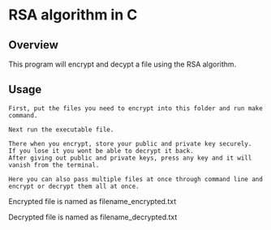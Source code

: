 # RSA algorithm in C

## Overview
This program will encrypt and decypt a file using the RSA algorithm.

## Usage
    First, put the files you need to encrypt into this folder and run make command.

    Next run the executable file.

    There when you encrypt, store your public and private key securely.
    If you lose it you wont be able to decrypt it back.
    After giving out public and private keys, press any key and it will vanish from the terminal.

    Here you can also pass multiple files at once through command line and encrypt or decrypt them all at once. 

Encrypted file is named as filename_encrypted.txt 

Decrypted file is named as filename_decrypted.txt
